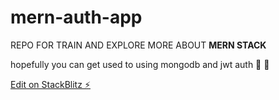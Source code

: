 # mern-auth-app

REPO FOR TRAIN AND EXPLORE MORE ABOUT **MERN STACK**

hopefully you can get used to using mongodb and jwt auth :rofl: :rofl:


[Edit on StackBlitz ⚡️](https://stackblitz.com/edit/vitejs-vite-aayige)